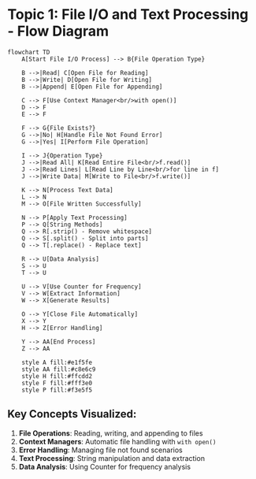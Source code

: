 # Topic 1: File I/O and Text Processing - Flow Diagram

```mermaid
flowchart TD
    A[Start File I/O Process] --> B{File Operation Type}
    
    B -->|Read| C[Open File for Reading]
    B -->|Write| D[Open File for Writing]
    B -->|Append| E[Open File for Appending]
    
    C --> F[Use Context Manager<br/>with open()]
    D --> F
    E --> F
    
    F --> G{File Exists?}
    G -->|No| H[Handle File Not Found Error]
    G -->|Yes| I[Perform File Operation]
    
    I --> J{Operation Type}
    J -->|Read All| K[Read Entire File<br/>f.read()]
    J -->|Read Lines| L[Read Line by Line<br/>for line in f]
    J -->|Write Data| M[Write to File<br/>f.write()]
    
    K --> N[Process Text Data]
    L --> N
    M --> O[File Written Successfully]
    
    N --> P[Apply Text Processing]
    P --> Q[String Methods]
    Q --> R[.strip() - Remove whitespace]
    Q --> S[.split() - Split into parts]
    Q --> T[.replace() - Replace text]
    
    R --> U[Data Analysis]
    S --> U
    T --> U
    
    U --> V[Use Counter for Frequency]
    V --> W[Extract Information]
    W --> X[Generate Results]
    
    O --> Y[Close File Automatically]
    X --> Y
    H --> Z[Error Handling]
    
    Y --> AA[End Process]
    Z --> AA
    
    style A fill:#e1f5fe
    style AA fill:#c8e6c9
    style H fill:#ffcdd2
    style F fill:#fff3e0
    style P fill:#f3e5f5
```

## Key Concepts Visualized:

1. **File Operations**: Reading, writing, and appending to files
2. **Context Managers**: Automatic file handling with `with open()`
3. **Error Handling**: Managing file not found scenarios
4. **Text Processing**: String manipulation and data extraction
5. **Data Analysis**: Using Counter for frequency analysis
